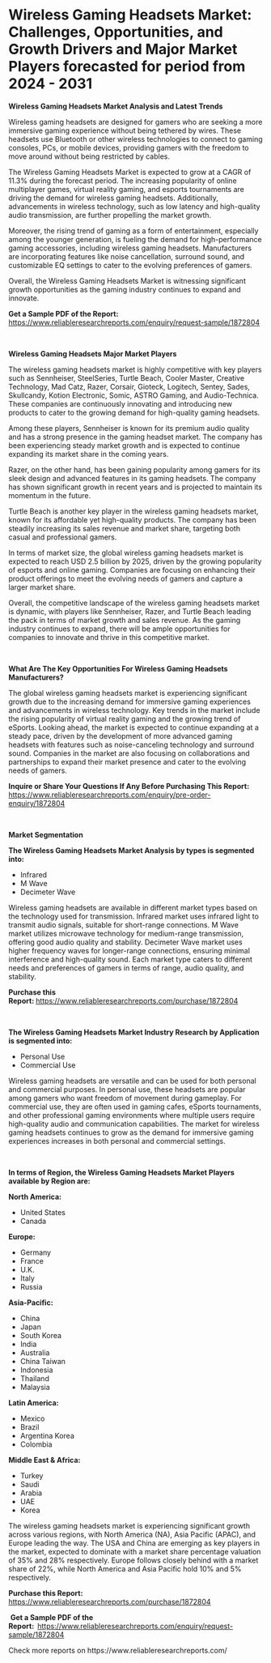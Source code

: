 <p><h1>Wireless Gaming Headsets Market: Challenges, Opportunities, and Growth Drivers and Major Market Players forecasted for period from 2024 - 2031</h1></p><p><strong>Wireless Gaming Headsets Market Analysis and Latest Trends</strong></p>
<p><p>Wireless gaming headsets are designed for gamers who are seeking a more immersive gaming experience without being tethered by wires. These headsets use Bluetooth or other wireless technologies to connect to gaming consoles, PCs, or mobile devices, providing gamers with the freedom to move around without being restricted by cables.</p><p>The Wireless Gaming Headsets Market is expected to grow at a CAGR of 11.3% during the forecast period. The increasing popularity of online multiplayer games, virtual reality gaming, and esports tournaments are driving the demand for wireless gaming headsets. Additionally, advancements in wireless technology, such as low latency and high-quality audio transmission, are further propelling the market growth.</p><p>Moreover, the rising trend of gaming as a form of entertainment, especially among the younger generation, is fueling the demand for high-performance gaming accessories, including wireless gaming headsets. Manufacturers are incorporating features like noise cancellation, surround sound, and customizable EQ settings to cater to the evolving preferences of gamers.</p><p>Overall, the Wireless Gaming Headsets Market is witnessing significant growth opportunities as the gaming industry continues to expand and innovate.</p></p>
<p><strong>Get a Sample PDF of the Report:&nbsp;</strong> <a href="https://www.reliableresearchreports.com/enquiry/request-sample/1872804">https://www.reliableresearchreports.com/enquiry/request-sample/1872804</a></p>
<p>&nbsp;</p>
<p><strong>Wireless Gaming Headsets Major Market Players</strong></p>
<p><p>The wireless gaming headsets market is highly competitive with key players such as Sennheiser, SteelSeries, Turtle Beach, Cooler Master, Creative Technology, Mad Catz, Razer, Corsair, Gioteck, Logitech, Sentey, Sades, Skullcandy, Kotion Electronic, Somic, ASTRO Gaming, and Audio-Technica. These companies are continuously innovating and introducing new products to cater to the growing demand for high-quality gaming headsets.</p><p>Among these players, Sennheiser is known for its premium audio quality and has a strong presence in the gaming headset market. The company has been experiencing steady market growth and is expected to continue expanding its market share in the coming years.</p><p>Razer, on the other hand, has been gaining popularity among gamers for its sleek design and advanced features in its gaming headsets. The company has shown significant growth in recent years and is projected to maintain its momentum in the future.</p><p>Turtle Beach is another key player in the wireless gaming headsets market, known for its affordable yet high-quality products. The company has been steadily increasing its sales revenue and market share, targeting both casual and professional gamers.</p><p>In terms of market size, the global wireless gaming headsets market is expected to reach USD 2.5 billion by 2025, driven by the growing popularity of esports and online gaming. Companies are focusing on enhancing their product offerings to meet the evolving needs of gamers and capture a larger market share.</p><p>Overall, the competitive landscape of the wireless gaming headsets market is dynamic, with players like Sennheiser, Razer, and Turtle Beach leading the pack in terms of market growth and sales revenue. As the gaming industry continues to expand, there will be ample opportunities for companies to innovate and thrive in this competitive market.</p></p>
<p>&nbsp;</p>
<p><strong>What Are The Key Opportunities For Wireless Gaming Headsets Manufacturers?</strong></p>
<p><p>The global wireless gaming headsets market is experiencing significant growth due to the increasing demand for immersive gaming experiences and advancements in wireless technology. Key trends in the market include the rising popularity of virtual reality gaming and the growing trend of eSports. Looking ahead, the market is expected to continue expanding at a steady pace, driven by the development of more advanced gaming headsets with features such as noise-canceling technology and surround sound. Companies in the market are also focusing on collaborations and partnerships to expand their market presence and cater to the evolving needs of gamers.</p></p>
<p><strong>Inquire or Share Your Questions If Any Before Purchasing This Report:</strong> <a href="https://www.reliableresearchreports.com/enquiry/pre-order-enquiry/1872804">https://www.reliableresearchreports.com/enquiry/pre-order-enquiry/1872804</a></p>
<p>&nbsp;</p>
<p><strong>Market Segmentation</strong></p>
<p><strong>The Wireless Gaming Headsets Market Analysis by types is segmented into:</strong></p>
<p><ul><li>Infrared</li><li>M Wave</li><li>Decimeter Wave</li></ul></p>
<p><p>Wireless gaming headsets are available in different market types based on the technology used for transmission. Infrared market uses infrared light to transmit audio signals, suitable for short-range connections. M Wave market utilizes microwave technology for medium-range transmission, offering good audio quality and stability. Decimeter Wave market uses higher frequency waves for longer-range connections, ensuring minimal interference and high-quality sound. Each market type caters to different needs and preferences of gamers in terms of range, audio quality, and stability.</p></p>
<p><strong>Purchase this Report:&nbsp;</strong><a href="https://www.reliableresearchreports.com/purchase/1872804">https://www.reliableresearchreports.com/purchase/1872804</a></p>
<p>&nbsp;</p>
<p><strong>The Wireless Gaming Headsets Market Industry Research by Application is segmented into:</strong></p>
<p><ul><li>Personal Use</li><li>Commercial Use</li></ul></p>
<p><p>Wireless gaming headsets are versatile and can be used for both personal and commercial purposes. In personal use, these headsets are popular among gamers who want freedom of movement during gameplay. For commercial use, they are often used in gaming cafes, eSports tournaments, and other professional gaming environments where multiple users require high-quality audio and communication capabilities. The market for wireless gaming headsets continues to grow as the demand for immersive gaming experiences increases in both personal and commercial settings.</p></p>
<p>&nbsp;</p>
<p><strong>In terms of Region, the Wireless Gaming Headsets Market Players available by Region are:</strong></p>
<p>
    <p> <strong> North America: </strong>
        <ul>
            <li>United States</li>
            <li>Canada</li>
        </ul>
        </p> 
    <p> <strong> Europe: </strong>
        <ul>
            <li>Germany</li>
            <li>France</li>
            <li>U.K.</li>
            <li>Italy</li>
            <li>Russia</li>
        </ul>
        </p> 
    <p> <strong> Asia-Pacific: </strong>
        <ul>
            <li>China</li>
            <li>Japan</li>
            <li>South Korea</li>
            <li>India</li>
            <li>Australia</li>
            <li>China Taiwan</li>
            <li>Indonesia</li>
            <li>Thailand</li>
            <li>Malaysia</li>
        </ul>
        </p> 
    <p> <strong> Latin America: </strong>
        <ul>
            <li>Mexico</li>
            <li>Brazil</li>
            <li>Argentina Korea</li>
            <li>Colombia</li>
        </ul>
        </p> 
    <p> <strong> Middle East & Africa: </strong>
        <ul>
            <li>Turkey</li>
            <li>Saudi</li>
            <li>Arabia</li>
            <li>UAE</li>
            <li>Korea</li>
        </ul>
    </p>
    </p>
<p><p>The wireless gaming headsets market is experiencing significant growth across various regions, with North America (NA), Asia Pacific (APAC), and Europe leading the way. The USA and China are emerging as key players in the market, expected to dominate with a market share percentage valuation of 35% and 28% respectively. Europe follows closely behind with a market share of 22%, while North America and Asia Pacific hold 10% and 5% respectively.</p></p>
<p><strong>Purchase this Report: </strong><a href="https://www.reliableresearchreports.com/purchase/1872804">https://www.reliableresearchreports.com/purchase/1872804</a></p>
<p>&nbsp;<strong>Get a Sample PDF of the Report:&nbsp;&nbsp;</strong><a href="https://www.reliableresearchreports.com/enquiry/request-sample/1872804">https://www.reliableresearchreports.com/enquiry/request-sample/1872804</a></p>
<p><strong></strong></p>
<p>Check more reports on https://www.reliableresearchreports.com/</p>